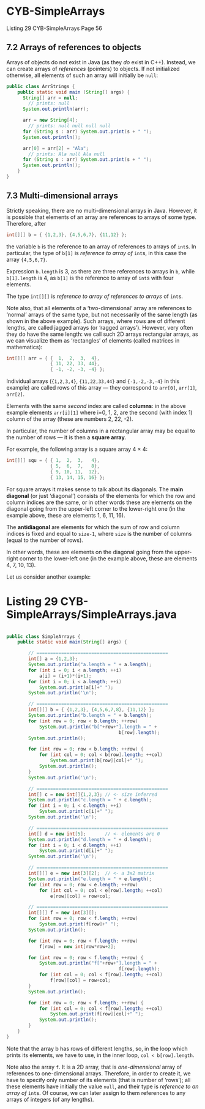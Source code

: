 # CYB-SimpleArrays
Listing 29 CYB-SimpleArrays Page 56

## 7.2 Arrays of references to objects

Arrays of objects do not exist in Java (as they _do_ exist in C++). Instead, we can create arrays of _references_ (pointers) to objects. If not initialized otherwise, all elements of such an array will initially be `null`:  

```java
public class ArrStrings {
    public static void main (String[] args) {
      String[] arr = null;
        // prints: null
      System.out.println(arr);

      arr = new String[4];
        // prints: null null null null
      for (String s : arr) System.out.print(s + " ");
      System.out.println();

      arr[0] = arr[2] = "Ala";
        // prints: Ala null Ala null
      for (String s : arr) System.out.print(s + " ");
      System.out.println();
    }
}
```

## 7.3 Multi-dimensional arrays  

Strictly speaking, there are no multi-dimensional arrays in Java. However, it is possible that elements of an array are references to arrays of some type. Therefore, after 

```java
int[][] b = { {1,2,3}, {4,5,6,7}, {11,12} };
```

the variable `b` is the reference to an array of references to arrays of `int`s. In particular, the type of `b[1]` is _reference to array of_ `int`s, in this case the array `{4,5,6,7}`. 

Expression `b.length` is 3, as there are three references to arrays in `b`, while `b[1].length` is 4, as `b[1]` is the reference to array of `int`s with four elements. 

The type `int[][]` is _reference to array of references to arrays_ of `int`s.  

Note also, that all elements of a ‘two-dimensional’ array are references to ‘normal’
arrays of the same type, but not necessarily of the same length (as shown in the above
example). Such arrays, where rows are of different lengths, are called jagged arrays
(or ‘ragged arrays’).
However, very often they do have the same length: we call such
2D arrays rectangular arrays, as we can visualize them as ‘rectangles’ of elements
(called matrices in mathematics):

```java
int[][] arr = { {  1,  2,  3,  4},
                { 11, 22, 33, 44},
                { -1, -2, -3, -4} };
```

Individual arrays (`{1,2,3,4}`, `{11,22,33,44}` and `{-1,-2,-3,-4}` in this example) are called rows of this array — they correspond to `arr[0]`, `arr[1]`, `arr[2]`. 

Elements with the same _second_ index are called **columns**: in the above example elements `arr[i][1]` where i=0, 1, 2, are the second (with index 1) column of the array (these are numbers 2, 22, -2).

In particular, the number of columns in a rectangular array may be equal to the number of rows — it is then a **square array**.

For example, the following array is a square array 4 × 4:

```java
int[][] squ = { { 1,  2,  3,   4},
                { 5,  6,  7,   8},
                { 9, 10, 11,  12},
                { 13, 14, 15, 16} };
```

For square arrays it makes sense to talk about its diagonals. The **main diagonal** (or just ‘diagonal’) consists of the elements for which the row and column indices are the same, or in other words these are elements on the diagonal going from the upper-left
corner to the lower-right one (in the example above, these are elements 1, 6, 11, 16).  

The **antidiagonal** are elements for which the sum of row and column indices is fixed and equal to `size-1`, where `size` is the number of columns (equal to the number of rows).  

In other words, these are elements on the diagonal going from the upper-right corner to the lower-left one (in the example above, these are elements 4, 7, 10, 13).

Let us consider another example:

# Listing 29 CYB-SimpleArrays/SimpleArrays.java  

```java
 
public class SimpleArrays {
    public static void main(String[] args) {

        // ================================================
        int[] a = {1,2,3};
        System.out.println("a.length = " + a.length);
        for (int i = 0; i < a.length; ++i)
            a[i] = (i+1)*(i+1);
        for (int i = 0; i < a.length; ++i)
            System.out.print(a[i]+" ");
        System.out.println('\n');

        // ================================================
        int[][] b = { {1,2,3}, {4,5,6,7,8}, {11,12} };
        System.out.println("b.length = " + b.length);
        for (int row = 0; row < b.length; ++row)
            System.out.println("b["+row+"].length = " +
                                         b[row].length);
        System.out.println();

        for (int row = 0; row < b.length; ++row) {
            for (int col = 0; col < b[row].length; ++col)
                System.out.print(b[row][col]+" ");
            System.out.println();
        }
        System.out.println('\n');

        // ================================================
        int[] c = new int[]{1,2,3}; // <- size inferred
        System.out.println("c.length = " + c.length);
        for (int i = 0; i < c.length; ++i)
            System.out.print(c[i]+" ");
        System.out.println('\n');

        // ================================================
        int[] d = new int[5];       // <- elements are 0
        System.out.println("d.length = " + d.length);
        for (int i = 0; i < d.length; ++i)
            System.out.print(d[i]+" ");
        System.out.println('\n');

        // ================================================
        int[][] e = new int[3][2];  // <- a 3x2 matrix
        System.out.println("e.length = " + e.length);
        for (int row = 0; row < e.length; ++row)
            for (int col = 0; col < e[row].length; ++col)
                e[row][col] = row+col;

        // ================================================
        int[][] f = new int[3][];
        for (int row = 0; row < f.length; ++row)
            System.out.print(f[row]+" ");
        System.out.println();

        for (int row = 0; row < f.length; ++row)
            f[row] = new int[row*row+2];

        for (int row = 0; row < f.length; ++row) {
            System.out.println("f["+row+"].length = " +
                                         f[row].length);
            for (int col = 0; col < f[row].length; ++col)
                f[row][col] = row+col;
        }
        System.out.println();

        for (int row = 0; row < f.length; ++row) {
            for (int col = 0; col < f[row].length; ++col)
                System.out.print(f[row][col]+" ");
            System.out.println();
        }
    }
}
```

Note that the array b has rows of different lengths, so, in the loop which prints its elements, we have to use, in the inner loop, `col < b[row].length`.

Note also the array `f`. It is a 2D array, that is _one-dimensional_ array of references to one-dimensional arrays. Therefore, in order to create it, we have to specify only number of its elements (that is number of ‘rows’); all these elements have initially the value `null`, and their type is _reference to an array of_ `int`s. Of course, we can later assign to them references to any arrays of integers (of any lengths).  
